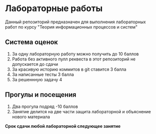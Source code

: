 # Лабораторные работы

Данный репозиторий предназначен для выполнения лабораторных работ по курсу
"Теория информационных процессов и систем"


## Система оценок
  1. За одну лабораторную работу можно получить до 10 баллов
  1. Работа без активного пулл реквеста в этот репозиторий не допускается до сдачи
  1. За красивую историю коммитов в git ставится 3 балла
  1. За написанные тесты 3 балла
  1. За решеннную задачу 4
  
## Прогулы и посещения
  1. Два прогула подряд -10 баллов 
  1. Занятие делится на две части защита лабораторной и объяснение нового материала


**Срок сдачи любой лабораторной следующее занятие**
